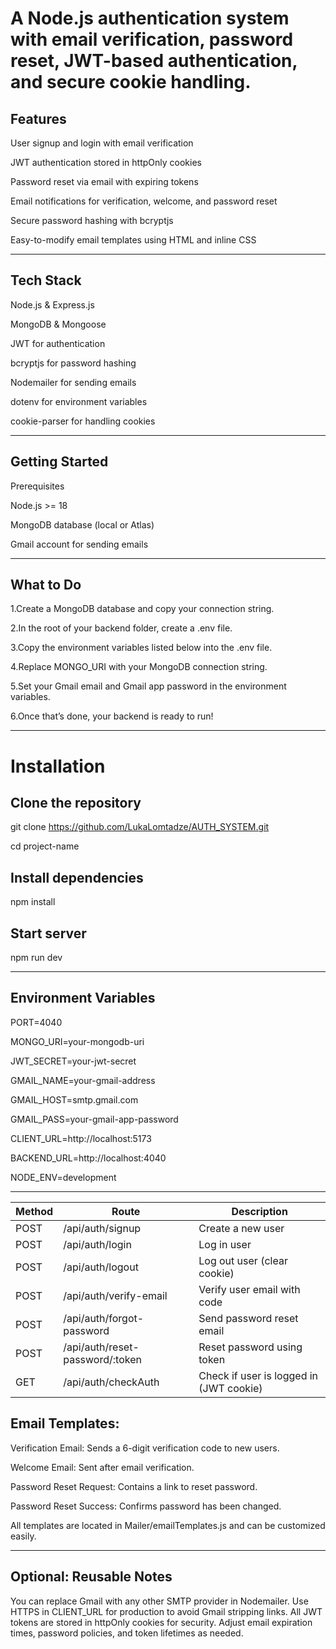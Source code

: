 # A Node.js authentication system with email verification, password reset, JWT-based authentication, and secure cookie handling.


## Features

User signup and login with email verification

JWT authentication stored in httpOnly cookies

Password reset via email with expiring tokens

Email notifications for verification, welcome, and password reset

Secure password hashing with bcryptjs

Easy-to-modify email templates using HTML and inline CSS

--------------------------------------------------------------------

## Tech Stack

Node.js & Express.js

MongoDB & Mongoose

JWT for authentication

bcryptjs for password hashing

Nodemailer for sending emails

dotenv for environment variables

cookie-parser for handling cookies

--------------------------------------------------------------------

## Getting Started

Prerequisites

Node.js >= 18

MongoDB database (local or Atlas)

Gmail account for sending emails

--------------------------------------------------------------------

## What to Do
1.Create a MongoDB database and copy your connection string.

2.In the root of your backend folder, create a .env file.

3.Copy the environment variables listed below into the .env file.

4.Replace MONGO_URI with your MongoDB connection string.

5.Set your Gmail email and Gmail app password in the environment variables.

6.Once that’s done, your backend is ready to run!

--------------------------------------------------------------------

# Installation
## Clone the repository
git clone https://github.com/LukaLomtadze/AUTH_SYSTEM.git

cd project-name

## Install dependencies
npm install

## Start server
npm run dev

--------------------------------------------------------------------

## Environment Variables

PORT=4040

MONGO_URI=your-mongodb-uri

JWT_SECRET=your-jwt-secret

GMAIL_NAME=your-gmail-address

GMAIL_HOST=smtp.gmail.com

GMAIL_PASS=your-gmail-app-password

CLIENT_URL=http://localhost:5173

BACKEND_URL=http://localhost:4040

NODE_ENV=development


--------------------------------------------------------------------


| Method | Route                            | Description                             |
| ------ | -------------------------------- | --------------------------------------- |
| POST   | /api/auth/signup                 | Create a new user                       |
| POST   | /api/auth/login                  | Log in user                             |
| POST   | /api/auth/logout                 | Log out user (clear cookie)             |
| POST   | /api/auth/verify-email           | Verify user email with code             |
| POST   | /api/auth/forgot-password        | Send password reset email               |
| POST   | /api/auth/reset-password/\:token | Reset password using token              |
| GET    | /api/auth/checkAuth              | Check if user is logged in (JWT cookie) |


## Email Templates:

Verification Email: Sends a 6-digit verification code to new users.

Welcome Email: Sent after email verification.

Password Reset Request: Contains a link to reset password.

Password Reset Success: Confirms password has been changed.

All templates are located in Mailer/emailTemplates.js and can be customized easily.

--------------------------------------------------------------------


## Optional: Reusable Notes
You can replace Gmail with any other SMTP provider in Nodemailer.
Use HTTPS in CLIENT_URL for production to avoid Gmail stripping links.
All JWT tokens are stored in httpOnly cookies for security.
Adjust email expiration times, password policies, and token lifetimes as needed.



























